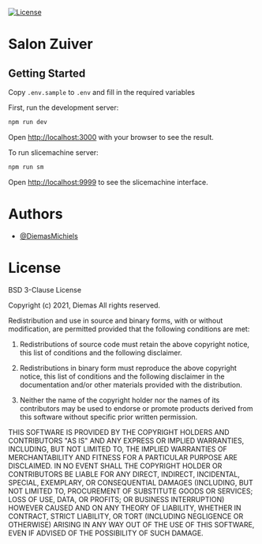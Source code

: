 [![License](https://img.shields.io/badge/License-BSD%203--Clause-blue.svg)](https://opensource.org/licenses/BSD-3-Clause)

# Salon Zuiver

## Getting Started

Copy `.env.sample` to `.env` and fill in the required variables

First, run the development server:

```bash
npm run dev
```

Open [http://localhost:3000](http://localhost:3000) with your browser to see the result.

To run slicemachine server:

```bash
npm run sm
```

Open [http://localhost:9999](http://localhost:9999) to see the slicemachine interface.

# Authors

- [@DiemasMichiels](https://www.github.com/DiemasMichiels)

# License

BSD 3-Clause License

Copyright (c) 2021, Diemas
All rights reserved.

Redistribution and use in source and binary forms, with or without
modification, are permitted provided that the following conditions are met:

1. Redistributions of source code must retain the above copyright notice, this
   list of conditions and the following disclaimer.

2. Redistributions in binary form must reproduce the above copyright notice,
   this list of conditions and the following disclaimer in the documentation
   and/or other materials provided with the distribution.

3. Neither the name of the copyright holder nor the names of its
   contributors may be used to endorse or promote products derived from
   this software without specific prior written permission.

THIS SOFTWARE IS PROVIDED BY THE COPYRIGHT HOLDERS AND CONTRIBUTORS "AS IS"
AND ANY EXPRESS OR IMPLIED WARRANTIES, INCLUDING, BUT NOT LIMITED TO, THE
IMPLIED WARRANTIES OF MERCHANTABILITY AND FITNESS FOR A PARTICULAR PURPOSE ARE
DISCLAIMED. IN NO EVENT SHALL THE COPYRIGHT HOLDER OR CONTRIBUTORS BE LIABLE
FOR ANY DIRECT, INDIRECT, INCIDENTAL, SPECIAL, EXEMPLARY, OR CONSEQUENTIAL
DAMAGES (INCLUDING, BUT NOT LIMITED TO, PROCUREMENT OF SUBSTITUTE GOODS OR
SERVICES; LOSS OF USE, DATA, OR PROFITS; OR BUSINESS INTERRUPTION) HOWEVER
CAUSED AND ON ANY THEORY OF LIABILITY, WHETHER IN CONTRACT, STRICT LIABILITY,
OR TORT (INCLUDING NEGLIGENCE OR OTHERWISE) ARISING IN ANY WAY OUT OF THE USE
OF THIS SOFTWARE, EVEN IF ADVISED OF THE POSSIBILITY OF SUCH DAMAGE.
